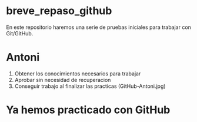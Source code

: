 # breve_repaso_github
En este repositorio haremos una serie de pruebas iniciales para trabajar con Git/GitHub.
# Antoni
1. Obtener los conocimientos necesarios para trabajar
2. Aprobar sin necesidad de recuperacion
3. Conseguir trabajo al finalizar las practicas
(GitHub-Antoni.jpg)
# Ya hemos practicado con GitHub
